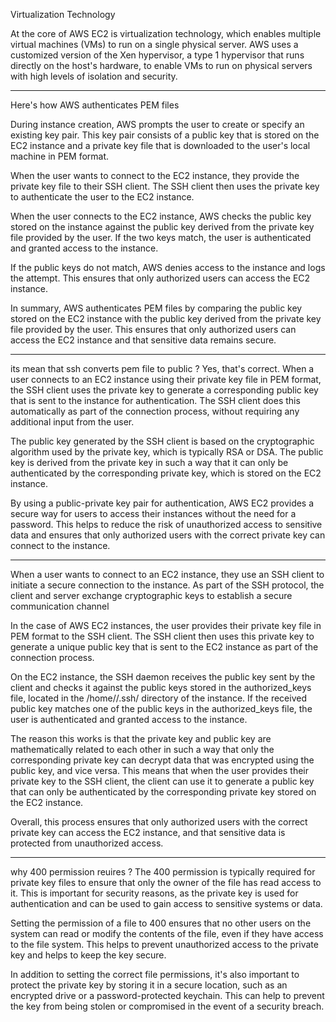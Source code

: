 Virtualization Technology

At the core of AWS EC2 is virtualization technology, which enables multiple virtual machines (VMs) to run on a single physical server. AWS uses a customized version of the Xen hypervisor, a type 1 hypervisor that runs directly on the host's hardware, to enable VMs to run on physical servers with high levels of isolation and security.

---

Here's how AWS authenticates PEM files

During instance creation, AWS prompts the user to create or specify an existing key pair. This key pair consists of a public key that is stored on the EC2 instance and a private key file that is downloaded to the user's local machine in PEM format.

When the user wants to connect to the EC2 instance, they provide the private key file to their SSH client. The SSH client then uses the private key to authenticate the user to the EC2 instance.

When the user connects to the EC2 instance, AWS checks the public key stored on the instance against the public key derived from the private key file provided by the user. If the two keys match, the user is authenticated and granted access to the instance.

If the public keys do not match, AWS denies access to the instance and logs the attempt. This ensures that only authorized users can access the EC2 instance.

In summary, AWS authenticates PEM files by comparing the public key stored on the EC2 instance with the public key derived from the private key file provided by the user. This ensures that only authorized users can access the EC2 instance and that sensitive data remains secure.

---

its mean that ssh converts pem file to public ?
Yes, that's correct. When a user connects to an EC2 instance using their private key file in PEM format, the SSH client uses the private key to generate a corresponding public key that is sent to the instance for authentication. The SSH client does this automatically as part of the connection process, without requiring any additional input from the user.

The public key generated by the SSH client is based on the cryptographic algorithm used by the private key, which is typically RSA or DSA. The public key is derived from the private key in such a way that it can only be authenticated by the corresponding private key, which is stored on the EC2 instance.

By using a public-private key pair for authentication, AWS EC2 provides a secure way for users to access their instances without the need for a password. This helps to reduce the risk of unauthorized access to sensitive data and ensures that only authorized users with the correct private key can connect to the instance.

---

When a user wants to connect to an EC2 instance, they use an SSH client to initiate a secure connection to the instance. As part of the SSH protocol, the client and server exchange cryptographic keys to establish a secure communication channel

In the case of AWS EC2 instances, the user provides their private key file in PEM format to the SSH client. The SSH client then uses this private key to generate a unique public key that is sent to the EC2 instance as part of the connection process.

On the EC2 instance, the SSH daemon receives the public key sent by the client and checks it against the public keys stored in the authorized_keys file, located in the /home/<user>/.ssh/ directory of the instance. If the received public key matches one of the public keys in the authorized_keys file, the user is authenticated and granted access to the instance.

The reason this works is that the private key and public key are mathematically related to each other in such a way that only the corresponding private key can decrypt data that was encrypted using the public key, and vice versa. This means that when the user provides their private key to the SSH client, the client can use it to generate a public key that can only be authenticated by the corresponding private key stored on the EC2 instance.

Overall, this process ensures that only authorized users with the correct private key can access the EC2 instance, and that sensitive data is protected from unauthorized access.

---

why 400 permission reuires ?
The 400 permission is typically required for private key files to ensure that only the owner of the file has read access to it. This is important for security reasons, as the private key is used for authentication and can be used to gain access to sensitive systems or data.

Setting the permission of a file to 400 ensures that no other users on the system can read or modify the contents of the file, even if they have access to the file system. This helps to prevent unauthorized access to the private key and helps to keep the key secure.

In addition to setting the correct file permissions, it's also important to protect the private key by storing it in a secure location, such as an encrypted drive or a password-protected keychain. This can help to prevent the key from being stolen or compromised in the event of a security breach.
